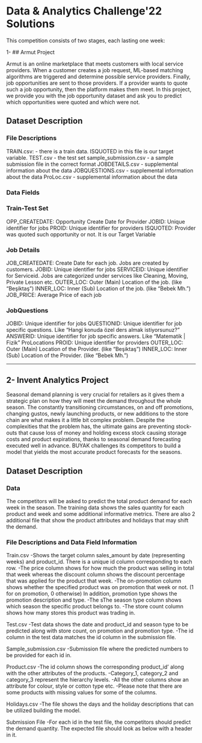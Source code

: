 # Data & Analytics Challenge'22 Solutions
This competition consists of two stages, each lasting one week:

1- ## Armut Project

Armut is an online marketplace that meets customers with local service providers. When a customer creates a job request, ML-based matching algorithms are triggered and determine possible service providers. Finally, job opportunities are sent to those providers. If a provider wants to quote such a job opportunity, then the platform makes them meet. In this project, we provide you with the job opportunity dataset and ask you to predict which opportunities were quoted and which were not.

## Dataset Description
### File Descriptions
TRAIN.csv: - there is a train data. ISQUOTED in this file is our target variable.
TEST.csv - the test set
sample_submission.csv - a sample submission file in the correct format
JOBDETAILS.csv - supplemental information about the data
JOBQUESTIONS.csv - supplemental information about the data
ProLoc.csv - supplemental information about the data

### Data Fields
### Train-Test Set
OPP_CREATEDATE: Opportunity Create Date for Provider
JOBID: Unique identifier for jobs
PROID: Unique identifier for providers
ISQUOTED: Provider was quoted such opportunity or not. It is our Target Variable

### Job Details
JOB_CREATEDATE: Create Date for each job. Jobs are created by customers.
JOBID: Unique identifier for jobs
SERVICEID: Unique identifier for Serviceid. Jobs are categorized under services like Cleaning, Moving, Private Lesson etc.
OUTER_LOC: Outer (Main) Location of the job. (like “Beşiktaş”)
INNER_LOC: Inner (Sub) Location of the job. (like “Bebek Mh.”)
JOB_PRICE: Average Price of each job

### JobQuestions
JOBID: Unique identifier for jobs
QUESTIONID: Unique identifier for job specific questions. Like “Hangi konuda özel ders almak istiyorsunuz?”
ANSWERID: Unique identifier for job specific answers. Like “Matematik | Fizik”
ProLocations
PROID: Unique identifier for providers
OUTER_LOC: Outer (Main) Location of the Provider. (like “Beşiktaş”)
INNER_LOC: Inner (Sub) Location of the Provider. (like “Bebek Mh.”)

-----------------------------------------------------------------------------------------------------------------------------------------------------------------------------------------------------------------------------

## 2- Invent Analytics Project

Seasonal demand planning is very crucial for retailers as it gives them a strategic plan on how they will meet the demand throughout the whole season. The constantly transitioning circumstances, on and off promotions, changing gustos, newly launching products, or new additions to the store chain are what makes it a little bit complex problem. Despite the complexities that the problem has, the ultimate gains are preventing stock-outs that cause loss of money and holding excess stock causing storage costs and product expirations, thanks to seasonal demand forecasting executed well in advance. BUYAK challenges its competitors to build a model that yields the most accurate product forecasts for the seasons.

## Dataset Description
### Data
The competitors will be asked to predict the total product demand for each week in the season. The training data shows the sales quantity for each product and week and some additional informative metrics. There are also 2 additional file that show the product attributes and holidays that may shift the demand.

### File Descriptions and Data Field Information
Train.csv
-Shows the target column sales_amount by date (representing weeks) and product_id. There is a unique id column corresponding to each row.
-The price column shows for how much the product was selling in total that week whereas the discount column shows the discount percentage that was applied for the product that week.
-The on-promotion column shows whether the specified product was on promotion that week or not. (1 for on promotion, 0 otherwise) In addition, promotion type shows the promotion description and type.
-The sThe season type column shows which season the specific product belongs to.
-The store count column shows how many stores this product was trading in.

Test.csv
-Test data shows the date and product_id and season type to be predicted along with store count, on promotion and promotion type.
-The id column in the test data matches the id column in the submission file.

Sample_submission.csv
-Submission file where the predicted numbers to be provided for each id in.

Product.csv
-The id column shows the corresponding product_id’ along with the other attributes of the products.
-Category_1, category_2 and category_3 represent the hierarchy levels.
-All the other columns show an attribute for colour, style or cotton type etc.
-Please note that there are some products with missing values for some of the columns.

Holidays.csv
-The file shows the days and the holiday descriptions that can be utilized building the model.

Submission File
-For each id in the test file, the competitors should predict the demand quantity. The expected file should look as below with a header in it.
